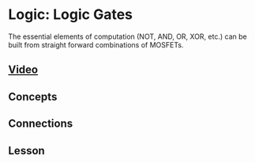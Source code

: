 # Logic: Logic Gates
The essential elements of computation (NOT, AND, OR, XOR, etc.) can be built from straight forward combinations of MOSFETs.

## [Video]()

## Concepts

## Connections

## Lesson